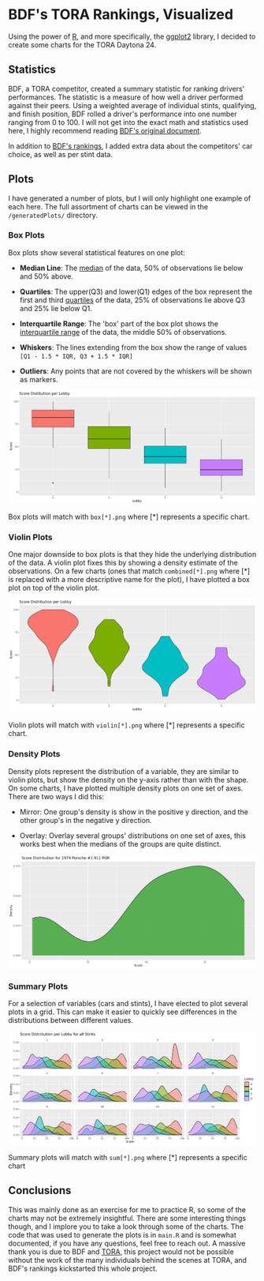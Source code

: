 # BDF's TORA Rankings, Visualized

Using the power of [R](https://cran.r-project.org/), and more specifically, the [ggplot2](https://ggplot2.tidyverse.org/reference/ggplot.html) library, I decided to create some charts for the TORA Daytona 24.

## Statistics

BDF, a TORA competitor, created a summary statistic for ranking drivers' performances. The statistic is a measure of how well a driver performed against their peers. Using a weighted average of individual stints, qualifying, and finish position, BDF rolled a driver's performance into one number ranging from 0 to 100. I will not get into the exact math and statistics used here, I highly recommend reading [BDF's original document](https://docs.google.com/document/d/1AUtG1Lt3-mtRqqFU6U-f93of3MlO4FcdzYaH_cKHklk/edit?tab=t.0).

In addition to [BDF's rankings](https://docs.google.com/spreadsheets/d/1hftIMKRO3ESpFKAkAoglUX69Ox8ZlyhUHWJ8V8o9IRc/edit?gid=1317095257#gid=1317095257), I added extra data about the competitors' car choice, as well as per stint data.

## Plots

I have generated a number of plots, but I will only highlight one example of each here. The full assortment of charts can be viewed in the `/generatedPlots/` directory.

### Box Plots

Box plots show several statistical features on one plot:

-   **Median Line**: The [median](https://en.wikipedia.org/wiki/Median) of the data, 50% of observations lie below and 50% above.

-   **Quartiles**: The upper(Q3) and lower(Q1) edges of the box represent the first and third [quartiles](https://en.wikipedia.org/wiki/Quartile) of the data, 25% of observations lie above Q3 and 25% lie below Q1.

-   **Interquartile Range**: The 'box' part of the box plot shows the [interquartile range](https://en.wikipedia.org/wiki/Interquartile_range) of the data, the middle 50% of observations.

-   **Whiskers**: The lines extending from the box show the range of values `[Q1 - 1.5 * IQR, Q3 + 1.5 * IQR]`

-   **Outliers**: Any points that are not covered by the whiskers will be shown as markers.

![Box Plot Example](https://github.com/onioin/BDF-Ranking-Plots-Daytona/blob/master/generatedPlots/boxScoreLobby.png?raw=true)

Box plots will match with `box[*].png` where [\*] represents a specific chart.

### Violin Plots

One major downside to box plots is that they hide the underlying distribution of the data. A violin plot fixes this by showing a density estimate of the observations. On a few charts (ones that match `combined[*].png` where [\*] is replaced with a more descriptive name for the plot), I have plotted a box plot on top of the violin plot.

![Violin Plot Example](https://github.com/onioin/BDF-Ranking-Plots-Daytona/blob/master/generatedPlots/violinScoreLobby.png?raw=true)

Violin plots will match with `violin[*].png` where [\*] represents a specific chart.

### Density Plots

Density plots represent the distribution of a variable, they are similar to violin plots, but show the density on the y-axis rather than with the shape. On some charts, I have plotted multiple density plots on one set of axes. There are two ways I did this:

-   Mirror: One group's density is show in the positive y direction, and the other group's in the negative y direction.

-   Overlay: Overlay several groups' distributions on one set of axes, this works best when the medians of the groups are quite distinct.

![Density Plot Example](https://github.com/onioin/BDF-Ranking-Plots-Daytona/blob/master/generatedPlots/distScoreCar4.png?raw=true)

### Summary Plots

For a selection of variables (cars and stints), I have elected to plot several plots in a grid. This can make it easier to quickly see differences in the distributions between different values.

![Summary Plot Example](https://github.com/onioin/BDF-Ranking-Plots-Daytona/blob/master/generatedPlots/sumScoreLobbyAllStints.png?raw=true)

Summary plots will match with `sum[*].png` where [\*] represents a specific chart

## Conclusions

This was mainly done as an exercise for me to practice R, so some of the charts may not be extremely insightful. There are some interesting things though, and I implore you to take a look through some of the charts. The code that was used to generate the plots is in `main.R` and is somewhat documented, if you have any questions, feel free to reach out. A massive thank you is due to BDF and [TORA](racetora.com), this project would not be possible without the work of the many individuals behind the scenes at TORA, and BDF's rankings kickstarted this whole project.
